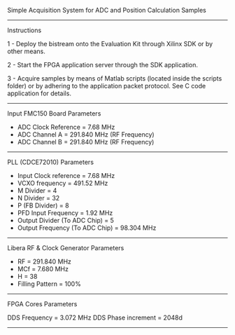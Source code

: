  Simple Acquisition System for ADC and Position Calculation Samples

-----------------------------------------------------------------------

 Instructions

 1 - Deploy the bistream onto the Evaluation Kit through Xilinx SDK or
		by other means.

 2 - Start the FPGA application server through the SDK application.

 3 - Acquire samples by means of Matlab scripts (located inside the 
		scripts folder) or by adhering to the application packet protocol. 
		See C code application for details.
	
-----------------------------------------------------------------------

 Input FMC150 Board Parameters

 - ADC Clock Reference = 7.68 MHz
 - ADC Channel A = 291.840 MHz (RF Frequency)
 - ADC Channel B = 291.840 MHz (RF Frequency)
 
-----------------------------------------------------------------------

 PLL (CDCE72010) Parameters

 - Input Clock reference = 7.68 MHz
 - VCXO frequency = 491.52 MHz
 - M Divider = 4
 - N Divider = 32
 - P (FB Divider) = 8
 - PFD Input Frequency = 1.92 MHz
 - Output Divider (To ADC Chip) = 5
 - Output Frequency (To ADC Chip) = 98.304 MHz
 
-----------------------------------------------------------------------

 Libera RF & Clock Generator Parameters

 - RF = 291.840 MHz
 - MCf = 7.680 MHz
 - H = 38
 - Filling Pattern = 100%
 
-----------------------------------------------------------------------

 FPGA Cores Parameters
 
 DDS Frequency = 3.072 MHz 
 DDS Phase increment = 2048d
 
-----------------------------------------------------------------------

	
